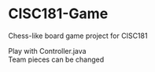 # CISC181-Game
Chess-like board game project for CISC181

Play with Controller.java\
Team pieces can be changed
